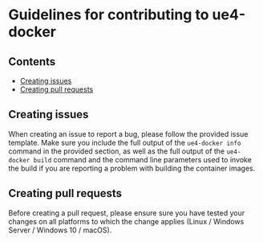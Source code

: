 Guidelines for contributing to ue4-docker
=========================================


## Contents

- [Creating issues](#creating-issues)
- [Creating pull requests](#creating-pull-requests)


## Creating issues

When creating an issue to report a bug, please follow the provided issue template. Make sure you include the full output of the `ue4-docker info` command in the provided section, as well as the full output of the `ue4-docker build` command and the command line parameters used to invoke the build if you are reporting a problem with building the container images.


## Creating pull requests

Before creating a pull request, please ensure sure you have tested your changes on all platforms to which the change applies (Linux / Windows Server / Windows 10 / macOS).
